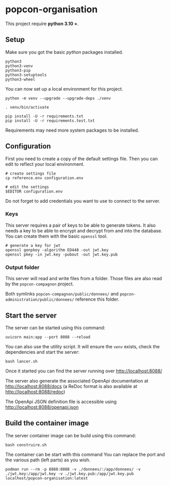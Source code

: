 # popcon-organisation

This project require __python 3.10 +__.


## Setup

Make sure you got the basic _python_ packages installed.

```shell
python3
python3-venv
python3-pip
python3-setuptools
python3-wheel
```

You can now set up a local environment for this project. 

```shell
python -m venv --upgrade --upgrade-deps ./venv

. venv/bin/activate

pip install -U -r requirements.txt
pip install -U -r requirements.test.txt
```

Requirements may need more system packages to be installed.


## Configuration

First you need to create a copy of the default settings file.
Then you can edit to reflect your local environment.

```shell
# create settings file
cp reference.env configuration.env

# edit the settings
$EDITOR configuration.env
```

Do not forget to add credentials you want to use to connect to the server.

### Keys

This server requires a pair of keys to be able to generate tokens.
It also needs a key to be able to encrypt and decrypt from and into the database.
You can create them with the basic `openssl` tool.

```shell
# generate a key for jwt
openssl genpkey -algorithm ED448 -out jwt.key
openssl pkey -in jwt.key -pubout -out jwt.key.pub
```

### Output folder

This server will read and write files from a folder.
Those files are also read by the `popcon-compagnon` project.

Both symlinks `popcon-compagnon/public/donnees/` and `popcon-administration/public/donnees/` reference this folder.


## Start the server

The server can be started using this command:
```shell
uvicorn main:app --port 8088 --reload
```

You can also use the utility script.
It will ensure the `venv` exists, check the dependencies and start the server:
```shell
bash lancer.sh
```

Once it started you can find the server running over [http://localhost:8088/](http://localhost:8088/)

The server also generate the associated OpenApi documentation at
[http://localhost:8088/docs](http://localhost:8088/docs)
(a ReDoc format is also available at [http://localhost:8088/redoc](http://localhost:8088/redoc))

The OpenApi JSON definition file is accessible using
[http://localhost:8088/openapi.json](http://localhost:8088/openapi.json)


## Build the container image

The server container image can be build using this command:
```shell
bash construire.sh
```

The container can be start with this command
You can replace the port and the various path (left parts) as you wish.
```shell
podman run --rm -p 8888:8088 -v ./donnees/:/app/donnees/ -v ./jwt.key:/app/jwt.key -v ./jwt.key.pub:/app/jwt.key.pub localhost/popcon-organisation:latest
```
